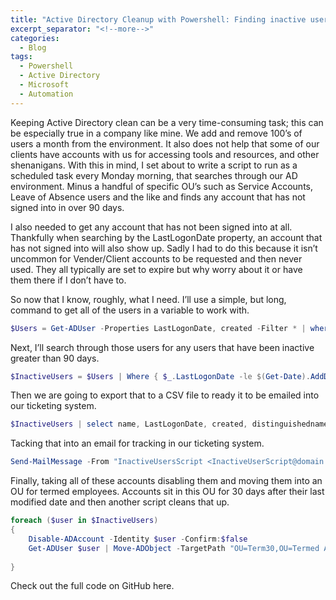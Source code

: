 ```yaml
---
title: "Active Directory Cleanup with Powershell: Finding inactive users"
excerpt_separator: "<!--more-->"
categories:
  - Blog
tags:
  - Powershell
  - Active Directory
  - Microsoft
  - Automation
---
```


Keeping Active Directory clean can be a very time-consuming task; this can be especially true in a company like mine. We add and remove 100’s of users a month from the environment. It also does not help that some of our clients have accounts with us for accessing tools and resources, and other shenanigans. With this in mind, I set about to write a script to run as a scheduled task every Monday morning, that searches through our AD environment. Minus a handful of specific OU’s such as Service Accounts, Leave of Absence users and the like and finds any account that has not signed into in over 90 days.

I also needed to get any account that has not been signed into at all. Thankfully when searching by the LastLogonDate property, an account that has not signed into will also show up. Sadly I had to do this because it isn’t uncommon for Vender/Client accounts to be requested and then never used. They all typically are set to expire but why worry about it or have them there if I don’t have to.

So now that I know, roughly, what I need. I’ll use a simple, but long,  command to get all of the users in a variable to work with.

```powershell
$Users = Get-ADUser -Properties LastLogonDate, created -Filter * | where {$_.distinguishedname -notmatch "OU=External Accounts,DC=domain,DC=net" -and $_.distinguishedname -notmatch "CN=Microsoft Exchange System Objects,DC=domain,DC=net" -and $_.distinguishedname -notmatch "OU=Exchange Accounts,OU=Accounts,OU=Corporate,DC=domain,DC=net" -and $_.distinguishedname -notmatch "CN=Builtin,DC=domain,DC=net" }
```

Next, I’ll search through those users for any users that have been inactive greater than 90 days.

```powershell
$InactiveUsers = $Users | Where { $_.LastLogonDate -le $(Get-Date).AddDays(-90) -and $_.Created -le $(Get-Date).AddDays(-14)}
```

Then we are going to export that to a CSV file to ready it to be emailed into our ticketing system.

```powershell
$InactiveUsers | select name, LastLogonDate, created, distinguishedname | Export-Csv C:\Scripts\Script_Results\90users.csv -NoTypeInformation
```

Tacking that into an email for tracking in our ticketing system.

```powershell
Send-MailMessage -From "InactiveUsersScript <InactiveUserScript@domain.com>" -To "domainitsupport@domain.com" -Cc "serverteam@domain.com", "infosec@domain.com", "ITSCSCTech@domain.com", "ITSCSCIDs@domain.com" -Subject "Users inactive- 90 days" -Body "Please see attached CSV file" -Attachments "C:\Scripts\Script_Results\90users.csv" -SmtpServer "smtp.domain.net"
```

Finally, taking all of these accounts disabling them and moving them into an OU for termed employees. Accounts sit in this OU for 30 days after their last modified date and then another script cleans that up.

```powershell
foreach ($user in $InactiveUsers)
{
	Disable-ADAccount -Identity $user -Confirm:$false
	Get-ADUser $user | Move-ADObject -TargetPath "OU=Term30,OU=Termed Accounts,DC=domain,DC=net"
	
}
```

Check out the full code on GitHub here.